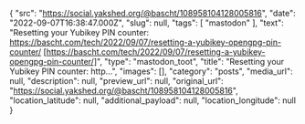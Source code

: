 {
  "src": "https://social.yakshed.org/@bascht/108958104128005816",
  "date": "2022-09-07T16:38:47.000Z",
  "slug": null,
  "tags": [
    "mastodon"
  ],
  "text": "Resetting your Yubikey PIN counter: https://bascht.com/tech/2022/09/07/resetting-a-yubikey-opengpg-pin-counter/ [https://bascht.com/tech/2022/09/07/resetting-a-yubikey-opengpg-pin-counter/]",
  "type": "mastodon_toot",
  "title": "Resetting your Yubikey PIN counter: http…",
  "images": [],
  "category": "posts",
  "media_url": null,
  "description": null,
  "preview_url": null,
  "original_url": "https://social.yakshed.org/@bascht/108958104128005816",
  "location_latitude": null,
  "additional_payload": null,
  "location_longitude": null
}